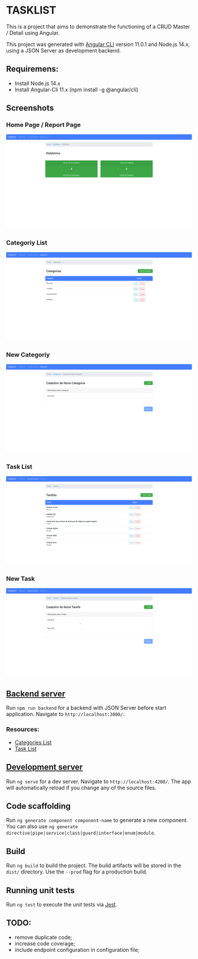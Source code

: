 # TASKLIST

This is a project that aims to demonstrate the functioning of a CRUD Master / Detail using Angular.

This project was generated with [Angular CLI](https://github.com/angular/angular-cli) version 11.0.1 and Node.js 14.x, using a JSON Server as development backend.

## Requiremens:

- Install Node.js 14.x
- Install Angular-Cli 11.x (npm install -g @angular/cli)

## Screenshots

### Home Page / Report Page

![home_page](src/assets/snapshots/reports.png?raw=true)

### Categoriy List

![category_list](src/assets/snapshots/category-list.png?raw=true)

### New Categoriy

![new_category](src/assets/snapshots/new-category.png?raw=true)

### Task List

![task_list](src/assets/snapshots/task-list.png?raw=true)

### New Task

![new_task](src/assets/snapshots/new-task.png?raw=true)

## [Backend server](http://localhost:3000)

Run `npm run backend` for a backend with JSON Server before start application. Navigate to `http://localhost:3000/`.

### Resources:

- [Categories List](http://localhost:3000/tasks)
- [Task List](http://localhost:3000/lists)

## [Development server](http://localhost:4200/)

Run `ng serve` for a dev server. Navigate to `http://localhost:4200/`. The app will automatically reload if you change any of the source files.

## Code scaffolding

Run `ng generate component component-name` to generate a new component. You can also use `ng generate directive|pipe|service|class|guard|interface|enum|module`.

## Build

Run `ng build` to build the project. The build artifacts will be stored in the `dist/` directory. Use the `--prod` flag for a production build.

## Running unit tests

Run `ng test` to execute the unit tests via [Jest](https://jestjs.io/).

## TODO:

- remove duplicate code;
- increase code coverage;
- include endpoint configuration in configuration file;
